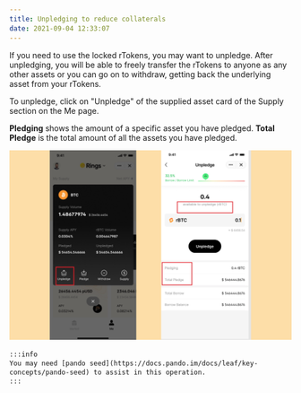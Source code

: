 ```yaml
---
title: Unpledging to reduce collaterals
date: 2021-09-04 12:33:07
---
```


If you need to use the locked rTokens, you may want to unpledge. After unpledging, you will be able to freely transfer the rTokens to anyone as any other assets or you can go on to withdraw, getting back the underlying asset from your rTokens.

To unpledge, click on "Unpledge" of the supplied asset card of the Supply section on the Me page.

**Pledging** shows the amount of a specific asset you have pledged. **Total Pledge** is the total amount of all the assets you have pledged.

![](../assets/unpledge1.jpg)

````mdx-code-block
:::info
You may need [pando seed](https://docs.pando.im/docs/leaf/key-concepts/pando-seed) to assist in this operation.
:::
````
